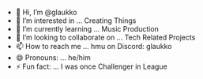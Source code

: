 - 👋 Hi, I’m @glaukko
- 👀 I’m interested in ... Creating Things
- 🌱 I’m currently learning ... Music Production 
- 💞️ I’m looking to collaborate on ... Tech Related Projects
- 📫 How to reach me ... hmu on Discord: glaukko
- 😄 Pronouns: ... he/him
- ⚡ Fun fact: ... I was once Challenger in League

<!---
glaukko/glaukko is a ✨ special ✨ repository because its `README.md` (this file) appears on your GitHub profile.
You can click the Preview link to take a look at your changes.
--->
